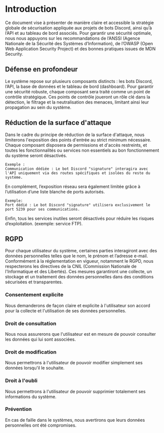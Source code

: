 # Introduction
Ce document vise à présenter de manière claire et accessible la stratégie globale de sécurisation appliquée aux projets de bots Discord, ainsi qu’à l’API et au tableau de bord associés. Pour garantir une sécurité optimale, nous nous appuyons sur les recommandations de l’ANSSI (Agence Nationale de la Sécurité des Systèmes d’Information), de l’OWASP (Open Web Application Security Project) et des bonnes pratiques issues de MDN Security.
## Défense en profondeur
Le système repose sur plusieurs composants distincts : les bots Discord, l’API, la base de données et le tableau de bord (dashboard). Pour garantir une sécurité robuste, chaque composant sera traité comme un point de contrôle stratégique. Ces points de contrôle joueront un rôle clé dans la détection, le filtrage et la neutralisation des menaces, limitant ainsi leur propagation au sein du système.

## Réduction de la surface d'attaque
Dans le cadre du principe de réduction de la surface d'attaque, nous limiterons l'exposition des points d'entrée au strict minimum nécessaire. Chaque composant disposera de permissions et d'accès restreints, et toutes les fonctionnalités ou services non essentiels au bon fonctionnement du système seront désactivés.
```
Exemple :
Communication dédiée : Le bot Discord "signature" interagira avec l'API uniquement via des routes spécifiques et isolées du reste du système.
```
En complément, l’exposition réseau sera également limitée grâce à l’utilisation d’une liste blanche de ports autorisés.
```
Exemple:
Port dédié : Le bot Discord "signature" utilisera exclusivement le port 5239 pour ses communications.
```
Enfin, tous les services inutiles seront désactivés pour réduire les risques d’exploitation. (exemple: service FTP).
## RGPD
Pour chaque utilisateur du système, certaines parties interagiront avec des données personnelles telles que le nom, le prénom et l’adresse e-mail. Conformément à la réglementation en vigueur, notamment le RGPD, nous respecterons les directives de la CNIL (Commission Nationale de l'Informatique et des Libertés). Ces mesures garantiront une collecte, un stockage et un traitement des données personnelles dans des conditions sécurisées et transparentes.

### Consentement explicite
Nous demanderons de façon claire et explicite à l'utilisateur son accord pour la collecte et l'utilisation de ses données personnelles. 

### Droit de consultation
Nous nous assurerons que l'utilisateur est en mesure de pouvoir consulter les données qui lui sont associées.

### Droit de modification
Nous permettrons à l'utilisateur de pouvoir modifier simplement ses données lorsqu'il le souhaite.

### Droit à l'oubli
Nous permettrons à l'utilisateur de pouvoir supprimier totalement ses informations du système.

### Prévention
En cas de faille dans le systèmes, nous avertirons que leurs données personnelles ont été compromises.